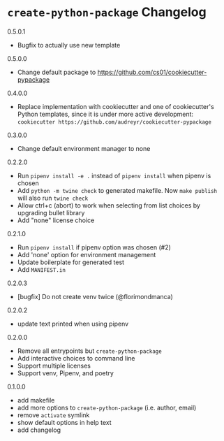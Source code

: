 # `create-python-package` Changelog

0.5.0.1
* Bugfix to actually use new template

0.5.0.0
* Change default package to https://github.com/cs01/cookiecutter-pypackage

0.4.0.0
* Replace implementation with cookiecutter and one of cookiecutter's Python templates, since it is under more active development: `cookiecutter https://github.com/audreyr/cookiecutter-pypackage`

0.3.0.0
* Change default environment manager to none

0.2.2.0
* Run `pipenv install -e .` instead of `pipenv install` when pipenv is chosen
* Add `python -m twine check` to generated makefile. Now `make publish` will also run `twine check`
* Allow ctrl+c (abort) to work when selecting from list choices by upgrading bullet library
* Add "none" license choice

0.2.1.0
* Run `pipenv install` if pipenv option was chosen (#2)
* Add 'none' option for environment management
* Update boilerplate for generated test
* Add `MANIFEST.in`

0.2.0.3
* [bugfix] Do not create venv twice (@florimondmanca)

0.2.0.2
* update text printed when using pipenv

0.2.0.0
* Remove all entrypoints but `create-python-package`
* Add interactive choices to command line
* Support multiple licenses
* Support venv, Pipenv, and poetry

0.1.0.0
* add makefile
* add more options to `create-python-package` (i.e. author, email)
* remove `activate` symlink
* show default options in help text
* add changelog
